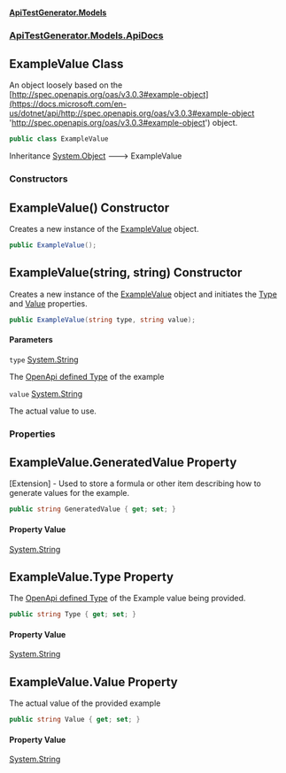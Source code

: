 #### [ApiTestGenerator.Models](ApiTestGenerator.Models.md 'ApiTestGenerator.Models')
### [ApiTestGenerator.Models.ApiDocs](ApiTestGenerator.Models.md#ApiTestGenerator.Models.ApiDocs 'ApiTestGenerator.Models.ApiDocs')

## ExampleValue Class

An object loosely based on the [http://spec.openapis.org/oas/v3.0.3#example-object](https://docs.microsoft.com/en-us/dotnet/api/http://spec.openapis.org/oas/v3.0.3#example-object 'http://spec.openapis.org/oas/v3.0.3#example-object')
object.

```csharp
public class ExampleValue
```

Inheritance [System.Object](https://docs.microsoft.com/en-us/dotnet/api/System.Object 'System.Object') &#129106; ExampleValue
### Constructors

<a name='ApiTestGenerator.Models.ApiDocs.ExampleValue.ExampleValue()'></a>

## ExampleValue() Constructor

Creates a new instance of the [ExampleValue](ExampleValue.md 'ApiTestGenerator.Models.ApiDocs.ExampleValue') object.

```csharp
public ExampleValue();
```

<a name='ApiTestGenerator.Models.ApiDocs.ExampleValue.ExampleValue(string,string)'></a>

## ExampleValue(string, string) Constructor

Creates a new instance of the [ExampleValue](ExampleValue.md 'ApiTestGenerator.Models.ApiDocs.ExampleValue') object
and initiates the [Type](ExampleValue.md#ApiTestGenerator.Models.ApiDocs.ExampleValue.Type 'ApiTestGenerator.Models.ApiDocs.ExampleValue.Type') and [Value](ExampleValue.md#ApiTestGenerator.Models.ApiDocs.ExampleValue.Value 'ApiTestGenerator.Models.ApiDocs.ExampleValue.Value') properties.

```csharp
public ExampleValue(string type, string value);
```
#### Parameters

<a name='ApiTestGenerator.Models.ApiDocs.ExampleValue.ExampleValue(string,string).type'></a>

`type` [System.String](https://docs.microsoft.com/en-us/dotnet/api/System.String 'System.String')

The [OpenApi defined Type](https://docs.microsoft.com/en-us/dotnet/api/http://spec.openapis.org/oas/v3.0.3#data-types 'http://spec.openapis.org/oas/v3.0.3#data-types') of the example

<a name='ApiTestGenerator.Models.ApiDocs.ExampleValue.ExampleValue(string,string).value'></a>

`value` [System.String](https://docs.microsoft.com/en-us/dotnet/api/System.String 'System.String')

The actual value to use.
### Properties

<a name='ApiTestGenerator.Models.ApiDocs.ExampleValue.GeneratedValue'></a>

## ExampleValue.GeneratedValue Property

[Extension] - Used to store a formula or other item 
describing how to generate values for the example.

```csharp
public string GeneratedValue { get; set; }
```

#### Property Value
[System.String](https://docs.microsoft.com/en-us/dotnet/api/System.String 'System.String')

<a name='ApiTestGenerator.Models.ApiDocs.ExampleValue.Type'></a>

## ExampleValue.Type Property

The [OpenApi defined Type](https://docs.microsoft.com/en-us/dotnet/api/http://spec.openapis.org/oas/v3.0.3#data-types 'http://spec.openapis.org/oas/v3.0.3#data-types') 
of the Example value being provided.

```csharp
public string Type { get; set; }
```

#### Property Value
[System.String](https://docs.microsoft.com/en-us/dotnet/api/System.String 'System.String')

<a name='ApiTestGenerator.Models.ApiDocs.ExampleValue.Value'></a>

## ExampleValue.Value Property

The actual value of the provided example

```csharp
public string Value { get; set; }
```

#### Property Value
[System.String](https://docs.microsoft.com/en-us/dotnet/api/System.String 'System.String')